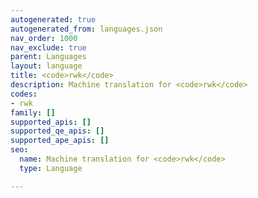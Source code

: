 ```yaml
---
autogenerated: true
autogenerated_from: languages.json
nav_order: 1000
nav_exclude: true
parent: Languages
layout: language
title: <code>rwk</code>
description: Machine translation for <code>rwk</code>
codes:
- rwk
family: []
supported_apis: []
supported_qe_apis: []
supported_ape_apis: []
seo:
  name: Machine translation for <code>rwk</code>
  type: Language

---
```


